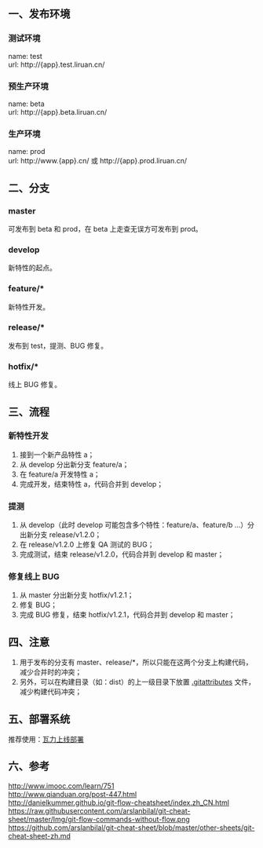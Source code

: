 ## 一、发布环境

### 测试环境
name: test  
url: http://{app}.test.liruan.cn/

### 预生产环境
name: beta  
url: http://{app}.beta.liruan.cn/

### 生产环境
name: prod  
url: http://www.{app}.cn/ 或 http://{app}.prod.liruan.cn/

## 二、分支

### master
可发布到 beta 和 prod，在 beta 上走查无误方可发布到 prod。

### develop
新特性的起点。

### feature/*
新特性开发。

### release/*
发布到 test，提测、BUG 修复。

### hotfix/*
线上 BUG 修复。

## 三、流程

### 新特性开发
1. 接到一个新产品特性 a；
2. 从 develop 分出新分支 feature/a；
3. 在 feature/a 开发特性 a；
4. 完成开发，结束特性 a，代码合并到 develop；

### 提测
1. 从 develop（此时 develop 可能包含多个特性：feature/a、feature/b ...）分出新分支 release/v1.2.0；
2. 在 release/v1.2.0 上修复 QA 测试的 BUG；
3. 完成测试，结束 release/v1.2.0，代码合并到 develop 和 master；

### 修复线上 BUG
1. 从 master 分出新分支 hotfix/v1.2.1；
2. 修复 BUG；
3. 完成 BUG 修复，结束 hotfix/v1.2.1，代码合并到 develop 和 master；

## 四、注意
1. 用于发布的分支有 master、release/*，所以只能在这两个分支上构建代码，减少合并时的冲突；
2. 另外，可以在构建目录（如：dist）的上一级目录下放置 [.gitattributes](https://github.com/zhaotoday/product-workflow/blob/master/.gitattributes) 文件，减少构建代码冲突；

## 五、部署系统
推荐使用：[瓦力上线部署](https://walle-web.io/)

## 六、参考
http://www.imooc.com/learn/751  
http://www.qianduan.org/post-447.html  
http://danielkummer.github.io/git-flow-cheatsheet/index.zh_CN.html  
https://raw.githubusercontent.com/arslanbilal/git-cheat-sheet/master/Img/git-flow-commands-without-flow.png  
https://github.com/arslanbilal/git-cheat-sheet/blob/master/other-sheets/git-cheat-sheet-zh.md
